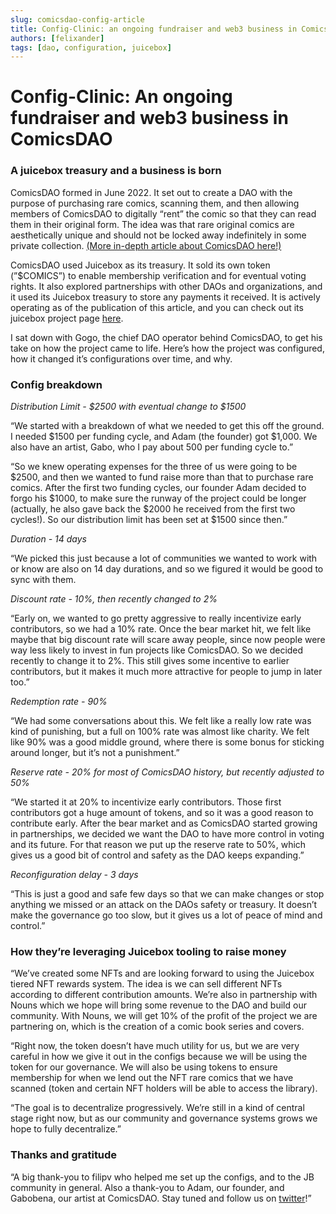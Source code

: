 ```yaml
---
slug: comicsdao-config-article
title: Config-Clinic: an ongoing fundraiser and web3 business in ComicsDAO
authors: [felixander]
tags: [dao, configuration, juicebox]
---
```


# Config-Clinic: An ongoing fundraiser and web3 business in ComicsDAO

### A juicebox treasury and a business is born

ComicsDAO formed in June 2022. It set out to create a DAO with the purpose of purchasing rare comics, scanning them, and then allowing members of ComicsDAO to digitally “rent” the comic so that they can read them in their original form. The idea was that rare original comics are aesthetically unique and should not be locked away indefinitely in some private collection. [(More in-depth article about ComicsDAO here!)](https://info.juicebox.money/blog/2022-08-29-comicsdao-the-whole-enchilada)

ComicsDAO used Juicebox as its treasury. It sold its own token (”$COMICS”) to enable membership verification and for eventual voting rights. It also explored partnerships with other DAOs and organizations, and it used its Juicebox treasury to store any payments it received. It is actively operating as of the publication of this article, and you can check out its juicebox project page [here](https://juicebox.money/@comics-dao).

I sat down with Gogo, the chief DAO operator behind ComicsDAO, to get his take on how the project came to life. Here’s how the project was configured, how it changed it’s configurations over time, and why.

### Config breakdown

*Distribution Limit - $2500 with eventual change to $1500*

“We started with a breakdown of what we needed to get this off the ground. I needed $1500 per funding cycle, and Adam (the founder) got $1,000. We also have an artist, Gabo, who I pay about 500 per funding cycle to.”

“So we knew operating expenses for the three of us were going to be $2500, and then we wanted to fund raise more than that to purchase rare comics. After the first two funding cycles, our founder Adam decided to forgo his $1000, to make sure the runway of the project could be longer (actually, he also gave back the $2000 he received from the first two cycles!). So our distribution limit has been set at $1500 since then.”

*Duration - 14 days*

“We picked this just because a lot of communities we wanted to work with or know are also on 14 day durations, and so we figured it would be good to sync with them.

*Discount rate - 10%, then recently changed to 2%*

“Early on, we wanted to go pretty aggressive to really incentivize early contributors, so we had a 10% rate. Once the bear market hit, we felt like maybe that big discount rate will scare away people, since now people were way less likely to invest in fun projects like ComicsDAO. So we decided recently to change it to 2%. This still gives some incentive to earlier contributors, but it makes it much more attractive for people to jump in later too.”

*Redemption rate - 90%*

“We had some conversations about this. We felt like a really low rate was kind of punishing, but a full on 100% rate was almost like charity. We felt like 90% was a good middle ground, where there is some bonus for sticking around longer, but it’s not a punishment.”

*Reserve rate -  20% for most of ComicsDAO history, but recently adjusted to 50%*

“We started it at 20% to incentivize early contributors. Those first contributors got a huge amount of tokens, and so it was a good reason to contribute early. After the bear market and as ComicsDAO started growing in partnerships, we decided we want the DAO to have more control in voting and its future. For that reason we put up the reserve rate to 50%, which gives us a good bit of control and safety as the DAO keeps expanding.”

*Reconfiguration delay - 3 days*

“This is just a good and safe few days so that we can make changes or stop anything we missed or an attack on the DAOs safety or treasury. It doesn’t make the governance go too slow, but it gives us a lot of peace of mind and control.”

### How they’re leveraging Juicebox tooling to raise money

“We’ve created some NFTs and are looking forward to using the Juicebox tiered NFT rewards system. The idea is we can sell different NFTs according to different contribution amounts. We’re also in partnership with Nouns which we hope will bring some revenue to the DAO and build our community. With Nouns, we will get 10% of the profit of the project we are partnering on, which is the creation of a comic book series and covers.

“Right now, the token doesn’t have much utility for us, but we are very careful in how we give it out in the configs because we will be using the token for our governance. We will also be using tokens to ensure membership for when we lend out the NFT rare comics that we have scanned (token and certain NFT holders will be able to access the library).

“The goal is to decentralize progressively. We’re still in a kind of central stage right now, but as our community and governance systems grows we hope to fully decentralize.”

### Thanks and gratitude

“A big thank-you to filipv who helped me set up the configs, and to the JB community in general. Also a thank-you to Adam, our founder, and Gabobena, our artist at ComicsDAO. Stay tuned and follow us on [twitter](https://mobile.twitter.com/comicsdao)!”
